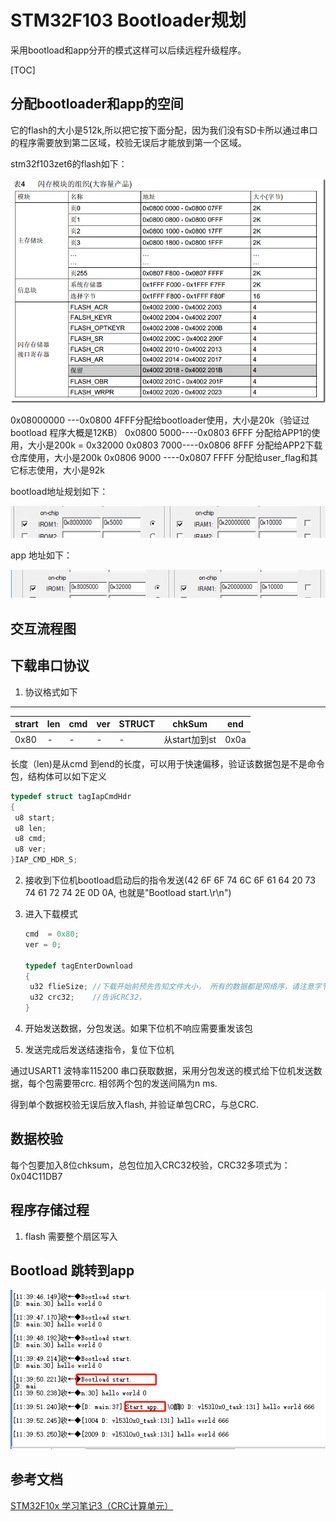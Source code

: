 # STM32F103 Bootloader规划

采用bootload和app分开的模式这样可以后续远程升级程序。

[TOC]

## 分配bootloader和app的空间

它的flash的大小是512k,所以把它按下面分配，因为我们没有SD卡所以通过串口的程序需要放到第二区域，校验无误后才能放到第一个区域。

stm32f103zet6的flash如下：

![flash_map](./png/flash_map.png)



0x08000000 ---0x0800 4FFF分配给bootloader使用，大小是20k（验证过bootload 程序大概是12KB）
0x0800 5000----0x0803 6FFF 分配给APP1的使用，大小是200k = 0x32000
0x0803 7000----0x0806 8FFF 分配给APP2下载仓库使用，大小是200k
0x0806 9000 ----0x0807 FFFF 分配给user_flag和其它标志使用，大小是92k

bootload地址规划如下：

![bootload](./png/rom规划_bootload.png)

app 地址如下：

![ROM规划](./png/rom规划_app.png)

## 交互流程图



## 下载串口协议

1.  协议格式如下

---------------------

| strart | len  | cmd  | ver  | STRUCT | chkSum        | end  |
| ------ | ---- | ---- | ---- | ------ | ------------- | ---- |
| 0x80   | -    | -    | -    | -      | 从start加到st | 0x0a |

   长度（len)是从cmd 到end的长度，可以用于快速偏移，验证该数据包是不是命令包，结构体可以如下定义

   ```c
typedef struct tagIapCmdHdr
{
    u8 start;
    u8 len;
    u8 cmd;
    u8 ver;
}IAP_CMD_HDR_S;
   ```

2. 接收到下位机bootload启动后的指令发送(42 6F 6F 74 6C 6F 61 64 20 73 74 61 72 74 2E 0D 0A, 也就是"Bootload start.\r\n") 

3. 进入下载模式

   ```c
   cmd  = 0x80;
   ver = 0; 
   
   typedef tagEnterDownload
   {
   	u32 flieSize; //下载开始前预先告知文件大小， 所有的数据都是网络序，请注意字节序
   	u32 crc32;    //告诉CRC32，
   }
   ```

4. 开始发送数据，分包发送。如果下位机不响应需要重发该包

5. 发送完成后发送结速指令，复位下位机

通过USART1 波特率115200 串口获取数据，采用分包发送的模式给下位机发送数据，每个包需要带crc. 相邻两个包的发送间隔为n ms.

得到单个数据校验无误后放入flash, 并验证单包CRC，与总CRC.

## 数据校验

每个包要加入8位chksum，总包位加入CRC32校验，CRC32多项式为：0x04C11DB7

## 程序存储过程

1. flash 需要整个扇区写入



## 	Bootload 跳转到app

![](./png/bootload_success.png)

## 参考文档

[STM32F10x 学习笔记3（CRC计算单元）](https://blog.csdn.net/liyuanbhu/article/details/8746044)

